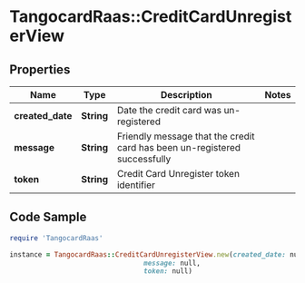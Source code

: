 # TangocardRaas::CreditCardUnregisterView

## Properties

Name | Type | Description | Notes
------------ | ------------- | ------------- | -------------
**created_date** | **String** | Date the credit card was un-registered | 
**message** | **String** | Friendly message that the credit card has been un-registered successfully | 
**token** | **String** | Credit Card Unregister token identifier | 

## Code Sample

```ruby
require 'TangocardRaas'

instance = TangocardRaas::CreditCardUnregisterView.new(created_date: null,
                                 message: null,
                                 token: null)
```


